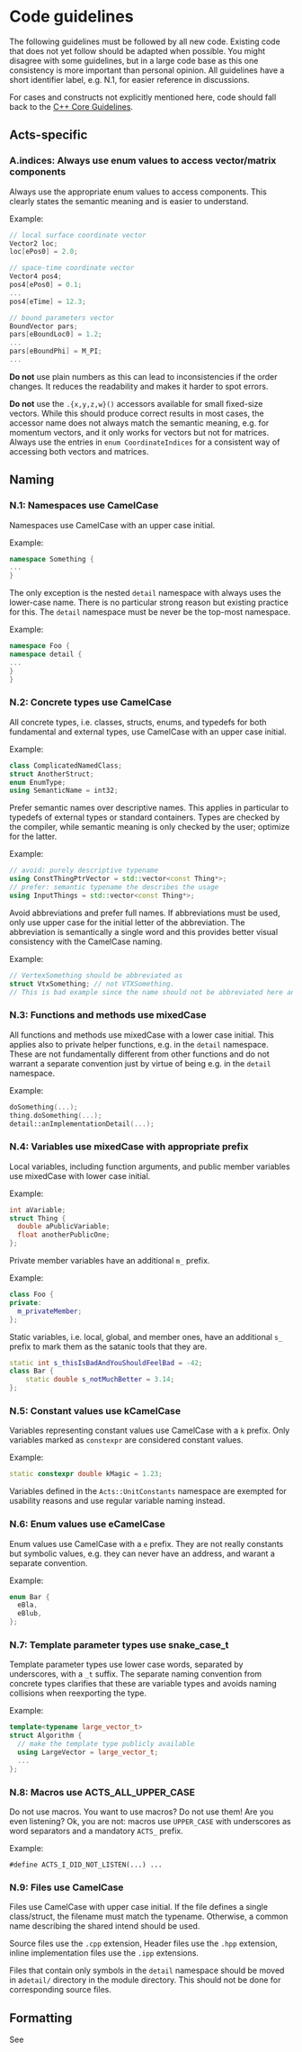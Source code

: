 # Code guidelines

The following guidelines must be followed by all new code. Existing code that does not yet follow should be adapted when possible.
You might disagree with some guidelines, but in a large code base as this one consistency is more important than personal opinion.
All guidelines have a short identifier label, e.g. N.1, for easier reference in discussions.

For cases and constructs not explicitly mentioned here, code should fall back to the [C++ Core Guidelines](https://isocpp.github.io/CppCoreGuidelines/CppCoreGuidelines).

## Acts-specific

### A.indices: Always use enum values to access vector/matrix components

Always use the appropriate enum values to access components. This clearly states
the semantic meaning and is easier to understand.

Example:

```cpp
// local surface coordinate vector
Vector2 loc;
loc[ePos0] = 2.0;

// space-time coordinate vector
Vector4 pos4;
pos4[ePos0] = 0.1;
...
pos4[eTime] = 12.3;

// bound parameters vector
BoundVector pars;
pars[eBoundLoc0] = 1.2;
...
pars[eBoundPhi] = M_PI;
...
```

**Do not** use plain numbers as this can lead to inconsistencies if the order
changes. It reduces the readability and makes it harder to spot errors.

**Do not** use the `.{x,y,z,w}()` accessors available for small fixed-size
vectors. While this should produce correct results in most cases, the accessor
name does not always match the semantic meaning, e.g. for momentum vectors, and
it only works for vectors but not for matrices. Always use the entries in
`enum CoordinateIndices` for a consistent way of accessing both vectors and matrices.

## Naming

### N.1: Namespaces use CamelCase

Namespaces use CamelCase with an upper case initial.

Example:

```cpp
namespace Something {
...
}
```

The only exception is the nested `detail` namespace with always uses the lower-case name. There is no particular strong reason but existing practice for this. The `detail` namespace must be never be the top-most namespace.

Example:

```cpp
namespace Foo {
namespace detail {
...
}
}
```

### N.2: Concrete types use CamelCase

All concrete types, i.e. classes, structs, enums, and typedefs for both fundamental and external types, use CamelCase with an upper case initial.

Example:

```cpp
class ComplicatedNamedClass;
struct AnotherStruct;
enum EnumType;
using SemanticName = int32;
```

Prefer semantic names over descriptive names. This applies in particular to typedefs of external types or standard containers. Types are checked by the compiler, while semantic meaning is only checked by the user; optimize for the latter.

Example:

```cpp
// avoid: purely descriptive typename
using ConstThingPtrVector = std::vector<const Thing*>;
// prefer: semantic typename the describes the usage
using InputThings = std::vector<const Thing*>;
```

Avoid abbreviations and prefer full names. If abbreviations must be used, only use upper case for the initial letter of the abbreviation. The abbreviation is semantically a single word and this provides better visual consistency with the CamelCase naming.

Example:

```cpp
// VertexSomething should be abbreviated as
struct VtxSomething; // not VTXSomething.
// This is bad example since the name should not be abbreviated here anyways.
```

### N.3: Functions and methods use mixedCase

All functions and methods use mixedCase with a lower case initial. This applies also to private helper functions, e.g. in the `detail` namespace. These are not fundamentally different from other functions and do not warrant a separate convention just by virtue of being e.g. in the `detail` namespace.

Example:

```cpp
doSomething(...);
thing.doSomething(...);
detail::anImplementationDetail(...);
```

### N.4: Variables use mixedCase with appropriate prefix

Local variables, including function arguments, and public member variables use mixedCase with lower case initial.

Example:

```cpp
int aVariable;
struct Thing {
  double aPublicVariable;
  float anotherPublicOne;
};
```

Private member variables have an additional `m_` prefix.

Example:

```cpp
class Foo {
private:
  m_privateMember;
};
```

Static variables, i.e. local, global, and member ones, have an additional `s_` prefix to mark them as the satanic tools that they are.

```cpp
static int s_thisIsBadAndYouShouldFeelBad = -42;
class Bar {
    static double s_notMuchBetter = 3.14;
};
```

### N.5: Constant values use kCamelCase

Variables representing constant values use CamelCase with a `k` prefix. Only variables marked as `constexpr` are considered constant values.

Example:

```cpp
static constexpr double kMagic = 1.23;
```

Variables defined in the `Acts::UnitConstants` namespace are exempted for usability reasons and use regular variable naming instead.
 
### N.6: Enum values use eCamelCase

Enum values use CamelCase with a `e` prefix. They are not really constants but symbolic values, e.g. they can never have an address, and warant a separate convention.

Example:

```cpp
enum Bar {
  eBla,
  eBlub,
};
```

### N.7: Template parameter types use snake_case_t

Template parameter types use lower case words, separated by underscores, with a `_t` suffix. The separate naming convention from concrete types clarifies that these are variable types and avoids naming collisions when reexporting the type.

Example:

```cpp
template<typename large_vector_t>
struct Algorithm {
  // make the template type publicly available
  using LargeVector = large_vector_t;
  ...
};
```

### N.8: Macros use ACTS_ALL_UPPER_CASE

Do not use macros. You want to use macros? Do not use them! Are you even listening? Ok, you are not: macros use `UPPER_CASE` with underscores as word separators and a mandatory `ACTS_` prefix.

Example:

```
#define ACTS_I_DID_NOT_LISTEN(...) ...
```

### N.9: Files use CamelCase

Files use CamelCase with upper case initial. If the file defines a single class/struct, the filename must match the typename. Otherwise, a common name describing the shared intend should be used.

Source files use the `.cpp` extension, Header files use the `.hpp` extension, inline implementation files use the `.ipp` extensions.

Files that contain only symbols in the `detail` namespace should be moved in a`detail/` directory in the module directory. This should not be done for corresponding source files.

## Formatting

See [](howto_format)
